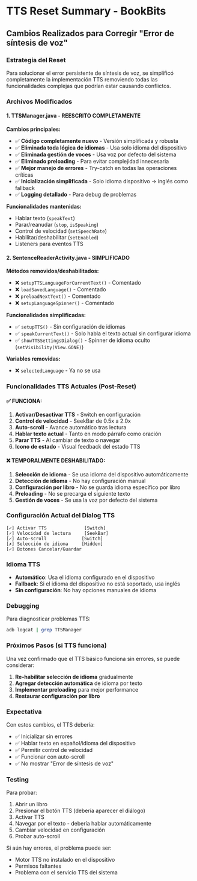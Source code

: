 # TTS Reset Summary - BookBits

## Cambios Realizados para Corregir "Error de síntesis de voz"

### Estrategia del Reset
Para solucionar el error persistente de síntesis de voz, se simplificó completamente la implementación TTS removiendo todas las funcionalidades complejas que podrían estar causando conflictos.

### Archivos Modificados

#### 1. TTSManager.java - REESCRITO COMPLETAMENTE
**Cambios principales:**
- ✅ **Código completamente nuevo** - Versión simplificada y robusta
- ✅ **Eliminada toda lógica de idiomas** - Usa solo idioma del dispositivo
- ✅ **Eliminada gestión de voces** - Usa voz por defecto del sistema
- ✅ **Eliminado preloading** - Para evitar complejidad innecesaria
- ✅ **Mejor manejo de errores** - Try-catch en todas las operaciones críticas
- ✅ **Inicialización simplificada** - Solo idioma dispositivo → inglés como fallback
- ✅ **Logging detallado** - Para debug de problemas

**Funcionalidades mantenidas:**
- Hablar texto (`speakText`)
- Parar/reanudar (`stop`, `isSpeaking`)
- Control de velocidad (`setSpeechRate`)
- Habilitar/deshabilitar (`setEnabled`)
- Listeners para eventos TTS

#### 2. SentenceReaderActivity.java - SIMPLIFICADO
**Métodos removidos/deshabilitados:**
- ❌ `setupTTSLanguageForCurrentText()` - Comentado
- ❌ `loadSavedLanguage()` - Comentado
- ❌ `preloadNextText()` - Comentado
- ❌ `setupLanguageSpinner()` - Comentado

**Funcionalidades simplificadas:**
- ✅ `setupTTS()` - Sin configuración de idiomas
- ✅ `speakCurrentText()` - Solo habla el texto actual sin configurar idioma
- ✅ `showTTSSettingsDialog()` - Spinner de idioma oculto (`setVisibility(View.GONE)`)

**Variables removidas:**
- ❌ `selectedLanguage` - Ya no se usa

### Funcionalidades TTS Actuales (Post-Reset)

#### ✅ FUNCIONA:
1. **Activar/Desactivar TTS** - Switch en configuración
2. **Control de velocidad** - SeekBar de 0.5x a 2.0x
3. **Auto-scroll** - Avance automático tras lectura
4. **Hablar texto actual** - Tanto en modo párrafo como oración
5. **Parar TTS** - Al cambiar de texto o navegar
6. **Icono de estado** - Visual feedback del estado TTS

#### ❌ TEMPORALMENTE DESHABILITADO:
1. **Selección de idioma** - Se usa idioma del dispositivo automáticamente
2. **Detección de idioma** - No hay configuración manual
3. **Configuración por libro** - No se guarda idioma específico por libro
4. **Preloading** - No se precarga el siguiente texto
5. **Gestión de voces** - Se usa la voz por defecto del sistema

### Configuración Actual del Dialog TTS

```
[✓] Activar TTS              [Switch]
[✓] Velocidad de lectura     [SeekBar]
[✓] Auto-scroll             [Switch]
[✗] Selección de idioma     [Hidden]
[✓] Botones Cancelar/Guardar
```

### Idioma TTS
- **Automático**: Usa el idioma configurado en el dispositivo
- **Fallback**: Si el idioma del dispositivo no está soportado, usa inglés
- **Sin configuración**: No hay opciones manuales de idioma

### Debugging
Para diagnosticar problemas TTS:
```bash
adb logcat | grep TTSManager
```

### Próximos Pasos (si TTS funciona)
Una vez confirmado que el TTS básico funciona sin errores, se puede considerar:

1. **Re-habilitar selección de idioma** gradualmente
2. **Agregar detección automática** de idioma por texto
3. **Implementar preloading** para mejor performance
4. **Restaurar configuración por libro**

### Expectativa
Con estos cambios, el TTS debería:
- ✅ Inicializar sin errores
- ✅ Hablar texto en español/idioma del dispositivo
- ✅ Permitir control de velocidad
- ✅ Funcionar con auto-scroll
- ✅ No mostrar "Error de síntesis de voz"

### Testing
Para probar:
1. Abrir un libro
2. Presionar el botón TTS (debería aparecer el diálogo)
3. Activar TTS
4. Navegar por el texto - debería hablar automáticamente
5. Cambiar velocidad en configuración
6. Probar auto-scroll

Si aún hay errores, el problema puede ser:
- Motor TTS no instalado en el dispositivo
- Permisos faltantes
- Problema con el servicio TTS del sistema